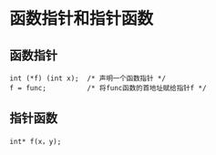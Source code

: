 # 函数指针和指针函数


## 函数指针
```
int (*f) (int x);  /* 声明一个函数指针 */
f = func;          /* 将func函数的首地址赋给指针f */
```


## 指针函数
```
int* f(x，y);
```



